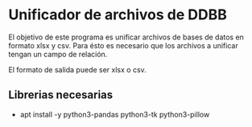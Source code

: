 # Unificador de archivos de DDBB

El objetivo de este programa es unificar archivos de bases de datos en formato xlsx y csv. Para ésto es necesario que los archivos a unificar tengan un campo de relación.

El formato de salida puede ser xlsx o csv.

## Librerias necesarias
 - apt install -y python3-pandas python3-tk python3-pillow
